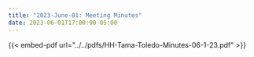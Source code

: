 ```yaml
---
title: "2023-June-01: Meeting Minutes"
date: 2023-06-01T17:00:00-05:00
--- 
```


{{< embed-pdf url="../../pdfs/HH-Tama-Toledo-Minutes-06-1-23.pdf" >}}

